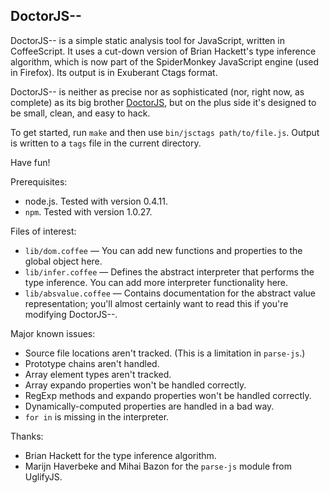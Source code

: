 DoctorJS--
----------

DoctorJS-- is a simple static analysis tool for JavaScript, written in
CoffeeScript. It uses a cut-down version of Brian Hackett's type inference
algorithm, which is now part of the SpiderMonkey JavaScript engine (used in
Firefox). Its output is in Exuberant Ctags format.

DoctorJS-- is neither as precise nor as sophisticated (nor, right now, as
complete) as its big brother [DoctorJS](http://github.com/mozilla/doctorjs),
but on the plus side it's designed to be small, clean, and easy to hack.

To get started, run `make` and then use `bin/jsctags path/to/file.js`. Output
is written to a `tags` file in the current directory.

Have fun!

Prerequisites:

* node.js. Tested with version 0.4.11.
* `npm`. Tested with version 1.0.27.

Files of interest:

* `lib/dom.coffee` — You can add new functions and properties to the global
  object here.
* `lib/infer.coffee` — Defines the abstract interpreter that performs the type
  inference. You can add more interpreter functionality here.
* `lib/absvalue.coffee` — Contains documentation for the abstract value
  representation; you'll almost certainly want to read this if you're modifying
  DoctorJS--.

Major known issues:

* Source file locations aren't tracked. (This is a limitation in `parse-js`.)
* Prototype chains aren't handled.
* Array element types aren't tracked.
* Array expando properties won't be handled correctly.
* RegExp methods and expando properties won't be handled correctly.
* Dynamically-computed properties are handled in a bad way.
* `for in` is missing in the interpreter.

Thanks:

* Brian Hackett for the type inference algorithm.
* Marijn Haverbeke and Mihai Bazon for the `parse-js` module from UglifyJS.

